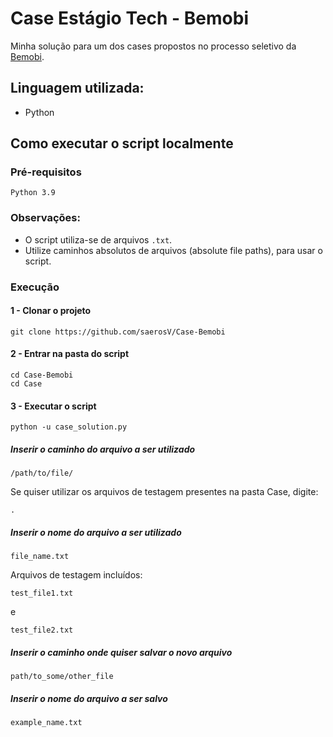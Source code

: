 # Case Estágio Tech - Bemobi

Minha solução para um dos cases propostos no processo seletivo da [Bemobi](https://www.bemobi.com.br/).


## Linguagem utilizada:

* Python

## Como executar o script localmente

### Pré-requisitos
`Python 3.9`

### Observações:
* O script utiliza-se de arquivos `.txt`.
* Utilize caminhos absolutos de arquivos (absolute file paths),           para usar o script.

### Execução

#### 1 - Clonar o projeto
`git clone https://github.com/saerosV/Case-Bemobi`

#### 2 - Entrar na pasta do script
```
cd Case-Bemobi
cd Case
```

#### 3 - Executar o script
`python -u case_solution.py`

##### Inserir o caminho do arquivo a ser utilizado
`/path/to/file/`

Se quiser utilizar os arquivos de testagem presentes na pasta Case, digite:

`.`

##### Inserir o nome do arquivo a ser utilizado
`file_name.txt`

Arquivos de testagem incluídos:

`test_file1.txt`

e

`test_file2.txt`

##### Inserir o caminho onde quiser salvar o novo arquivo

`path/to_some/other_file`

##### Inserir o nome do arquivo a ser salvo

`example_name.txt`
